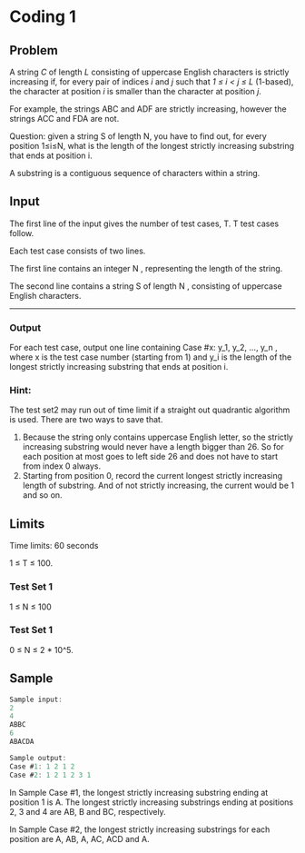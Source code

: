 # Coding 1

## Problem

A string *C* of length *L* consisting of uppercase English characters is strictly increasing if, for every pair of
indices
*i* and *j* such that *1 ≤ i < j ≤ L* (1-based), the
character at position *i* is smaller than the character at position *j*.

For example, the strings ABC and ADF are strictly increasing, however the strings ACC and FDA are not.

Question: given a string S of length N, you have to find out, for every position 1≤i≤N, what is the length of the
longest strictly increasing substring that ends at position i.

A substring is a contiguous sequence of characters within a string.

## Input

The first line of the input gives the number of test cases, T. T test cases follow.

Each test case consists of two lines.

The first line contains an integer N
, representing the length of the string.

The second line contains a string S
of length N
, consisting of uppercase English characters.

****

### Output

For each test case, output one line containing Case #x: y_1, y_2, ..., y_n
, where x is the test case number (starting from 1) and y_i
is the length of the longest strictly increasing substring that ends at position i.

### Hint:

The test set2 may run out of time limit if a straight out quadrantic algorithm is used. There
are two ways to save that.

1. Because the string only contains uppercase English letter, so the strictly increasing
   substring would never have a length bigger than 26. So for each position at most goes to
   left side 26 and does not have to start from index 0 always.
2. Starting from position 0, record the current longest strictly increasing length of
   substring. And of not strictly increasing, the current would be 1 and so on.

## Limits

Time limits: 60 seconds

1 ≤ T ≤ 100.

### Test Set 1

1 ≤ N ≤ 100

### Test Set 1

0 ≤ N ≤ 2 * 10^5.

## Sample

```c
Sample input:
2
4
ABBC
6
ABACDA

Sample output:
Case #1: 1 2 1 2
Case #2: 1 2 1 2 3 1

```

In Sample Case #1, the longest strictly increasing substring ending at position 1 is A. The longest strictly increasing
substrings ending at positions 2, 3 and 4 are AB, B and BC, respectively.

In Sample Case #2, the longest strictly increasing substrings for each position are A, AB, A, AC, ACD and A.

